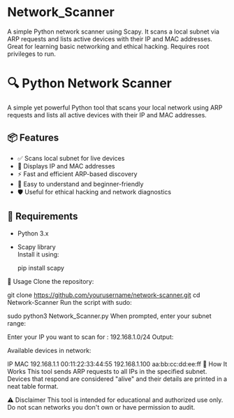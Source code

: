 # Network_Scanner
A simple Python network scanner using Scapy. It scans a local subnet via ARP requests and lists active devices with their IP and MAC addresses. Great for learning basic networking and ethical hacking. Requires root privileges to run.



# 🔍 Python Network Scanner

A simple yet powerful Python tool that scans your local network using ARP requests and lists all active devices with their IP and MAC addresses.

## 📦 Features

- ✅ Scans local subnet for live devices
- 📡 Displays IP and MAC addresses
- ⚡ Fast and efficient ARP-based discovery
- 🧠 Easy to understand and beginner-friendly
- 🛡️ Useful for ethical hacking and network diagnostics

## 🧰 Requirements

- Python 3.x
- Scapy library  
  Install it using:
 
  pip install scapy

🚀 Usage
Clone the repository:


git clone https://github.com/yourusername/network-scanner.git
cd Network-Scanner
Run the script with sudo:


sudo python3 Network_Scanner.py
When prompted, enter your subnet range:


Enter your IP you want to scan for : 192.168.1.0/24
Output:


Available devices in network:

IP                  MAC
192.168.1.1         00:11:22:33:44:55
192.168.1.100       aa:bb:cc:dd:ee:ff
🧠 How It Works
This tool sends ARP requests to all IPs in the specified subnet. Devices that respond are considered "alive" and their details are printed in a neat table format.

⚠️ Disclaimer
This tool is intended for educational and authorized use only. Do not scan networks you don't own or have permission to audit.



